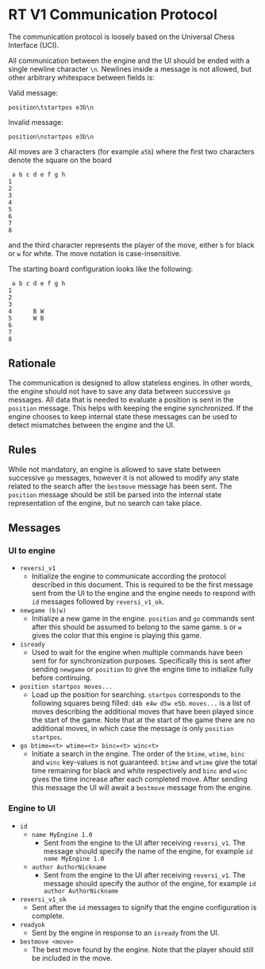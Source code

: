 # RT V1 Communication Protocol

The communication protocol is loosely based on the Universal Chess Interface
(UCI).

All communication between the engine and the UI should be ended with a
single newline character `\n`. Newlines inside a message is not allowed,
but other arbitrary whitespace between fields is:

Valid message:
```
position\tstartpos e3b\n
```

Invalid message:
```
position\nstartpos e3b\n
```

All moves are 3 characters (for example `a5b`) where the first two characters
denote the square on the board
```
 a b c d e f g h
1
2
3
4
5
6
7
8
```
and the third character represents the player of the move, either `b` for
black or `w` for white. The move notation is case-insensitive.

The starting board configuration looks like the following:
```
 a b c d e f g h
1
2
3
4      B W
5      W B
6
7
8
```

## Rationale

The communication is designed to allow stateless engines. In other words,
the engine should not have to save any data between successive `go`
messages.  All data that is needed to evaluate a position is sent in the
`position` message. This helps with keeping the engine synchronized. If
the engine chooses to keep internal state these messages can be used to
detect mismatches between the engine and the UI.

## Rules

While not mandatory, an engine is allowed to save state between successive
`go` messages, however it is not allowed to modify any state related to
the search after the `bestmove` message has been sent. The `position`
message should be still be parsed into the internal state representation
of the engine, but no search can take place.

## Messages

### UI to engine

- `reversi_v1`
    - Initialize the engine to communicate according the protocol described
      in this document. This is required to be the first message sent from
      the UI to the engine and the engine needs to respond with `id` messages
      followed by `reversi_v1_ok`.
- `newgame (b|w)`
    - Initialize a new game in the engine. `position` and `go` commands
      sent after this should be assumed to belong to the same game. `b`
      or `w` gives the color that this engine is playing this game.
- `isready`
    - Used to wait for the engine when multiple commands have been sent for
      for synchronization purposes. Specifically this is sent after sending
      `newgame` or `position` to give the engine time to initialize fully
      before continuing.
- `position startpos moves...`
    - Load up the position for searching. `startpos` corresponds to the
      following squares being filled: `d4b e4w d5w e5b`. `moves...`
      is a list of moves describing the additional moves that have been
      played since the start of the game. Note that at the start of the
      game there are no additional moves, in which case the message is
      only `position startpos`.
- `go btime=<t> wtime=<t> binc=<t> winc<t>`
    - Initiate a search in the engine. The order of the `btime`, `wtime`,
      `binc` and `winc` key-values is not guaranteed. `btime` and `wtime`
      give the total time remaining for black and white respectively and
      `binc` and `winc` gives the time increase after each completed move.
      After sending this message the UI will await a `bestmove` message
      from the engine.

### Engine to UI

- `id`
    - `name MyEngine 1.0`
        - Sent from the engine to the UI after receiving `reversi_v1`. The
          message should specify the name of the engine, for example
          `id name MyEngine 1.0`
    - `author AuthorNickname`
        - Sent from the engine to the UI after receiving `reversi_v1`. The
          message should specify the author of the engine, for example
          `id author AuthorNickname`
- `reversi_v1_ok`
    - Sent after the `id` messages to signify that the engine configuration
      is complete.
- `readyok`
    - Sent by the engine in response to an `isready` from the UI.
- `bestmove <move>`
    - The best move found by the engine. Note that the player should
      still be included in the move.
